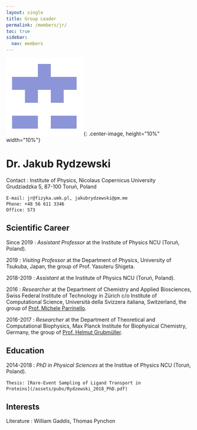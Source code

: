 ```yaml
---
layout: single
title: Group Leader
permalink: /members/jr/
toc: true
sidebar:
  nav: members
---
```


![image](/assets/images/jr.png){: .center-image, height="10%" width="10%"}

Dr. Jakub Rydzewski
===================

Contact
:   Institute of Physics, Nicolaus Copernicus University  
    Grudziadzka 5, 87-100 Toruń, Poland  

    E-mail: jr@fizyka.umk.pl, jakubrydzewski@pm.me  
    Phone: +48 56 611 3346  
    Office: 573  

Scientific Career
-----------------

Since 2019
:   *Assistant Professor* at the Institute of Physics NCU (Toruń, Poland).

2019
:   *Visiting Professor* at the Department of Physics, University of Tsukuba, 
    Japan, the group of Prof. Yasuteru Shigeta.

2018-2019
:   *Assistant* at the Institute of Physics NCU (Toruń, Poland).

2016
:   *Researcher* at the Department of Chemistry and Applied Biosciences,
    Swiss Federal Institute of Technology in Zürich  c/o Institute of 
    Computational Science, Università della Svizzera italiana, Switzerland,
    the group of [Prof. Michele Parrinello](http://www.rgp.ethz.ch).

2016-2017
:   *Researcher* at the Department of Theoretical and Computational Biophysics,
    Max Planck Institute for Biophysical Chemistry, Germany,
    the group of [Prof. Helmut Grubmüller](https://www.mpibpc.mpg.de/grubmueller).  

Education
---------

2014-2018
:   *PhD in Physical Sciences* at the Institue of Physics NCU (Toruń, Poland).
  
    Thesis: [Rare-Event Sampling of Ligand Transport in 
    Proteins](/assets/pubs/Rydzewski_2018_PhD.pdf)

Interests
---------

Literature
:   William Gaddis, Thomas Pynchon
